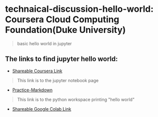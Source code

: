 # technaical-discussion-hello-world: Coursera Cloud Computing Foundation(Duke University)

>basic hello world in jupyter


## The links to find jupyter hello world:

* [Shareable Coursera Link](https://hub.coursera-apps.org:443/connect/sharedtxtwspzl?forceRefresh=false)

>This link is to the jupyter notebook page

* [Practice-Markdown](https://zxyvgwia.labs.coursera.org/notebooks/Practice-Markdown.ipynb)

>This link is to the python workspace printing "hello world"

* [Shareable Google Colab Link]()
